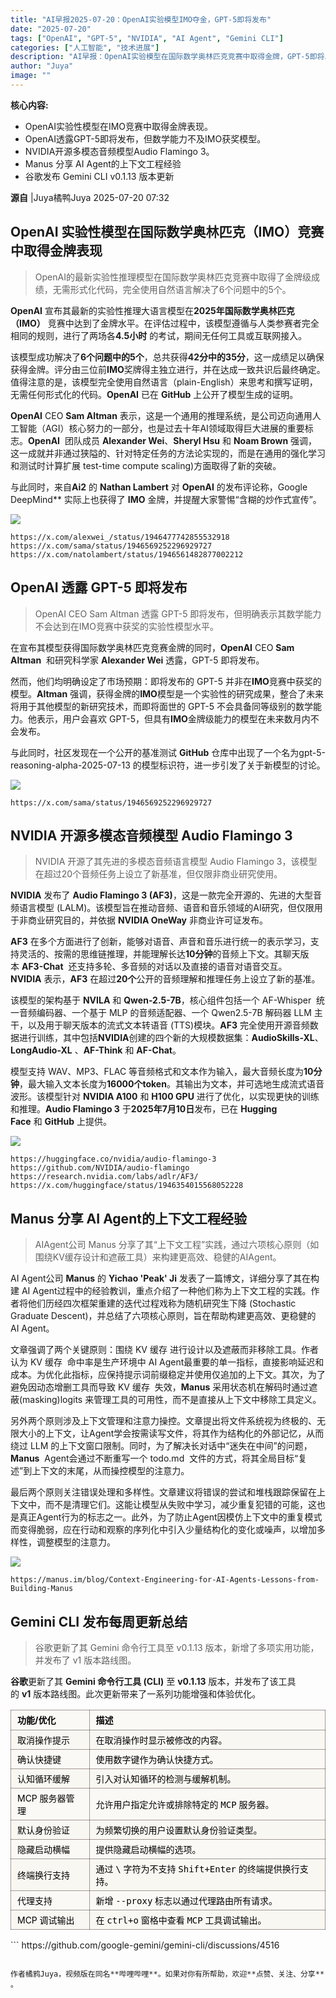 ```yaml
---
title: "AI早报2025-07-20：OpenAI实验模型IMO夺金，GPT-5即将发布"
date: "2025-07-20"
tags: ["OpenAI", "GPT-5", "NVIDIA", "AI Agent", "Gemini CLI"]
categories: ["人工智能", "技术进展"]
description: "AI早报：OpenAI实验模型在国际数学奥林匹克竞赛中取得金牌，GPT-5即将发布，NVIDIA开源多模态音频模型。"
author: "Juya"
image: ""
---
```

**核心内容:**
- OpenAI实验性模型在IMO竞赛中取得金牌表现。
- OpenAI透露GPT-5即将发布，但数学能力不及IMO获奖模型。
- NVIDIA开源多模态音频模型Audio Flamingo 3。
- Manus 分享 AI Agent的上下文工程经验
- 谷歌发布 Gemini CLI v0.1.13 版本更新 

**源自** |Juya橘鸭Juya 2025-07-20 07:32


## OpenAI 实验性模型在国际数学奥林匹克（IMO）竞赛中取得金牌表现
> 
> OpenAI的最新实验性推理模型在国际数学奥林匹克竞赛中取得了金牌级成绩，无需形式化代码，完全使用自然语言解决了6个问题中的5个。


**OpenAI** 宣布其最新的实验性推理大语言模型在**2025年国际数学奥林匹克（IMO）** 竞赛中达到了金牌水平。在评估过程中，该模型遵循与人类参赛者完全相同的规则，进行了两场各**4.5小时** 的考试，期间无任何工具或互联网接入。

该模型成功解决了**6个问题中的5个**，总共获得**42分中的35分**，这一成绩足以确保获得金牌。评分由三位前**IMO**奖牌得主独立进行，并在达成一致共识后最终确定。值得注意的是，该模型完全使用自然语言（plain-English）来思考和撰写证明，无需任何形式化的代码。**OpenAI** 已在 **GitHub** 上公开了模型生成的证明。

**OpenAI** CEO **Sam Altman** 表示，这是一个通用的推理系统，是公司迈向通用人工智能（AGI）核心努力的一部分，也是过去十年AI领域取得巨大进展的重要标志。**OpenAI**
 团队成员 **Alexander Wei**、**Sheryl Hsu** 和 **Noam Brown** 强调，这一成就并非通过狭隘的、针对特定任务的方法论实现的，而是在通用的强化学习和测试时计算扩展 test-time compute scaling)方面取得了新的突破。

与此同时，来自**Ai2** 的 **Nathan Lambert** 对 **OpenAI** 的发布评论称，Google DeepMind** 实际上也获得了 **IMO** 金牌，并提醒大家警惕“含糊的炒作式宣传”。

![](https://ai.programnotes.cn/img/ai/ef9c2c8d809e5ce5790852753bfbd4e7.jpeg)
```
https://x.com/alexwei_/status/1946477742855532918
https://x.com/sama/status/1946569252296929727
https://x.com/natolambert/status/1946561482877002212

```
## OpenAI 透露 GPT-5 即将发布
> 
> OpenAI CEO Sam Altman 透露 GPT-5 即将发布，但明确表示其数学能力不会达到在IMO竞赛中获奖的实验性模型水平。


在宣布其模型获得国际数学奥林匹克竞赛金牌的同时，**OpenAI** CEO **Sam Altman**
 和研究科学家 **Alexander Wei** 透露，GPT-5 即将发布。

然而，他们均明确设定了市场预期：即将发布的 GPT-5 并非在**IMO**竞赛中获奖的模型。**Altman** 强调，获得金牌的**IMO**模型是一个实验性的研究成果，整合了未来将用于其他模型的新研究技术，而即将面世的 GPT-5 不会具备同等级别的数学能力。他表示，用户会喜欢 GPT-5，但具有**IMO**金牌级能力的模型在未来数月内不会发布。

与此同时，社区发现在一个公开的基准测试 **GitHub** 仓库中出现了一个名为gpt-5-reasoning-alpha-2025-07-13 的模型标识符，进一步引发了关于新模型的讨论。

![](https://ai.programnotes.cn/img/ai/79c4d06a9de19b964d73b89033babb33.png)
```
https://x.com/sama/status/1946569252296929727

```
## NVIDIA 开源多模态音频模型 Audio Flamingo 3
> 
> NVIDIA 开源了其先进的多模态音频语言模型 Audio Flamingo 3，该模型在超过20个音频任务上设立了新基准，但仅限非商业研究使用。


**NVIDIA** 发布了 **Audio Flamingo 3 (AF3)**，这是一款完全开源的、先进的大型音频语言模型 (LALM)。该模型旨在推动音频、语音和音乐领域的AI研究，但仅限用于非商业研究目的，并依据 **NVIDIA OneWay** 非商业许可证发布。

**AF3** 在多个方面进行了创新，能够对语音、声音和音乐进行统一的表示学习，支持灵活的、按需的思维链推理，并能理解长达**10分钟**的音频上下文。其聊天版本 **AF3-Chat**
 还支持多轮、多音频的对话以及直接的语音对语音交互。**NVIDIA** 表示，**AF3** 在超过**20个**公开的音频理解和推理任务上设立了新的基准。

该模型的架构基于 **NVILA** 和 **Qwen-2.5-7B**，核心组件包括一个 AF-Whisper
 统一音频编码器、一个基于 MLP 的音频适配器、一个 Qwen2.5-7B 解码器 LLM 主干，以及用于聊天版本的流式文本转语音 (TTS)模块。**AF3** 完全使用开源音频数据进行训练，其中包括**NVIDIA**创建的四个新的大规模数据集：**AudioSkills-XL**、**LongAudio-XL**
、**AF-Think** 和 **AF-Chat**。

模型支持 WAV、MP3、FLAC 等音频格式和文本作为输入，最大音频长度为**10分钟**，最大输入文本长度为**16000个token**。其输出为文本，并可选地生成流式语音波形。该模型针对 **NVIDIA A100** 和 **H100 GPU** 进行了优化，以实现更快的训练和推理。**Audio Flamingo 3** 于**2025年7月10日**发布，已在 **Hugging Face** 和 **GitHub** 上提供。

![](https://ai.programnotes.cn/img/ai/9dd7b2f92b1008baad9fbf300da9d912.png)
```
https://huggingface.co/nvidia/audio-flamingo-3
https://github.com/NVIDIA/audio-flamingo
https://research.nvidia.com/labs/adlr/AF3/
https://x.com/huggingface/status/1946354015568052228

```
## Manus 分享 AI Agent的上下文工程经验
> 
> AIAgent公司 Manus 分享了其“上下文工程”实践，通过六项核心原则（如围绕KV缓存设计和遮蔽工具）来构建更高效、稳健的AIAgent。


AI Agent公司 **Manus** 的 **Yichao 'Peak' Ji** 发表了一篇博文，详细分享了其在构建 AI Agent过程中的经验教训，重点介绍了一种他们称为上下文工程的实践。作者将他们历经四次框架重建的迭代过程戏称为随机研究生下降 (Stochastic Graduate Descent)，并总结了六项核心原则，旨在帮助构建更高效、更稳健的 AI Agent。

文章强调了两个关键原则：围绕 KV 缓存 进行设计以及遮蔽而非移除工具。作者认为 KV 缓存
 命中率是生产环境中 AI Agent最重要的单一指标，直接影响延迟和成本。为优化此指标，应保持提示词前缀稳定并使用仅追加的上下文。其次，为了避免因动态增删工具而导致 KV 缓存
 失效，**Manus** 采用状态机在解码时通过遮蔽(masking)logits 来管理工具的可用性，而不是直接从上下文中移除工具定义。

另外两个原则涉及上下文管理和注意力操控。文章提出将文件系统视为终极的、无限大小的上下文，让Agent学会按需读写文件，将其作为结构化的外部记忆，从而绕过 LLM 的上下文窗口限制。同时，为了解决长对话中“迷失在中间”的问题，**Manus**
 Agent会通过不断重写一个 todo.md
 文件的方式，将其全局目标“复述”到上下文的末尾，从而操控模型的注意力。

最后两个原则关注错误处理和多样性。文章建议将错误的尝试和堆栈跟踪保留在上下文中，而不是清理它们。这能让模型从失败中学习，减少重复犯错的可能，这也是真正Agent行为的标志之一。此外，为了防止Agent因模仿上下文中的重复模式而变得脆弱，应在行动和观察的序列化中引入少量结构化的变化或噪声，以增加多样性，调整模型的注意力。

![](https://ai.programnotes.cn/img/ai/185f938c3cd327cbb4ddc788b63e109e.png)
```
https://manus.im/blog/Context-Engineering-for-AI-Agents-Lessons-from-Building-Manus

```
## Gemini CLI 发布每周更新总结
> 
> 谷歌更新了其 Gemini 命令行工具至 v0.1.13 版本，新增了多项实用功能，并发布了 v1 版本路线图。


**谷歌**更新了其 **Gemini 命令行工具 (CLI)** 至 **v0.1.13** 版本，并发布了该工具的 **v1** 版本路线图。此次更新带来了一系列功能增强和体验优化。

<table><thead><tr><th style="color: rgb(0, 0, 0);font-size: 14px;line-height: 1.5em;letter-spacing: 0em;font-weight: bold;background: rgb(250, 249, 245) left top no-repeat;height: auto;border-style: solid;border-width: 1px;border-color: rgba(36, 4, 4, 0.4);border-radius: 0px;padding: 5px 10px;min-width: 85px;text-align: left;"><section><span leaf="">功能/优化</span></section></th><th style="color: rgb(0, 0, 0);font-size: 14px;line-height: 1.5em;letter-spacing: 0em;font-weight: bold;background: rgb(250, 249, 245) left top no-repeat;height: auto;border-style: solid;border-width: 1px;border-color: rgba(36, 4, 4, 0.4);border-radius: 0px;padding: 5px 10px;min-width: 85px;text-align: left;"><section><span leaf="">描述</span></section></th></tr></thead><tbody><tr style="color: rgb(0, 0, 0);background-attachment: scroll;background-clip: border-box;background-color: rgb(248, 247, 242);background-image: none;background-origin: padding-box;background-position-x: left;background-position-y: top;background-repeat: no-repeat;background-size: auto;width: auto;height: auto;"><td style="padding-top: 5px;padding-right: 10px;padding-bottom: 5px;padding-left: 10px;min-width: 85px;border-top-style: solid;border-bottom-style: solid;border-left-style: solid;border-right-style: solid;border-top-width: 1px;border-bottom-width: 1px;border-left-width: 1px;border-right-width: 1px;border-top-color: rgba(36, 4, 4, 0.4);border-bottom-color: rgba(36, 4, 4, 0.4);border-left-color: rgba(36, 4, 4, 0.4);border-right-color: rgba(36, 4, 4, 0.4);border-top-left-radius: 0px;border-top-right-radius: 0px;border-bottom-right-radius: 0px;border-bottom-left-radius: 0px;text-align: left;"><section><span leaf=""><span textstyle="" style="font-size: 14px;">取消操作提示</span></span></section></td><td style="padding-top: 5px;padding-right: 10px;padding-bottom: 5px;padding-left: 10px;min-width: 85px;border-top-style: solid;border-bottom-style: solid;border-left-style: solid;border-right-style: solid;border-top-width: 1px;border-bottom-width: 1px;border-left-width: 1px;border-right-width: 1px;border-top-color: rgba(36, 4, 4, 0.4);border-bottom-color: rgba(36, 4, 4, 0.4);border-left-color: rgba(36, 4, 4, 0.4);border-right-color: rgba(36, 4, 4, 0.4);border-top-left-radius: 0px;border-top-right-radius: 0px;border-bottom-right-radius: 0px;border-bottom-left-radius: 0px;text-align: left;"><section><span leaf=""><span textstyle="" style="font-size: 14px;">在取消操作时显示被修改的内容。</span></span></section></td></tr><tr style="color: rgb(0, 0, 0);background-attachment: scroll;background-clip: border-box;background-color: rgb(250, 249, 245);background-image: none;background-origin: padding-box;background-position-x: left;background-position-y: top;background-repeat: no-repeat;background-size: auto;width: auto;height: auto;"><td style="padding-top: 5px;padding-right: 10px;padding-bottom: 5px;padding-left: 10px;min-width: 85px;border-top-style: solid;border-bottom-style: solid;border-left-style: solid;border-right-style: solid;border-top-width: 1px;border-bottom-width: 1px;border-left-width: 1px;border-right-width: 1px;border-top-color: rgba(36, 4, 4, 0.4);border-bottom-color: rgba(36, 4, 4, 0.4);border-left-color: rgba(36, 4, 4, 0.4);border-right-color: rgba(36, 4, 4, 0.4);border-top-left-radius: 0px;border-top-right-radius: 0px;border-bottom-right-radius: 0px;border-bottom-left-radius: 0px;text-align: left;"><section><span leaf=""><span textstyle="" style="font-size: 14px;">确认快捷键</span></span></section></td><td style="padding-top: 5px;padding-right: 10px;padding-bottom: 5px;padding-left: 10px;min-width: 85px;border-top-style: solid;border-bottom-style: solid;border-left-style: solid;border-right-style: solid;border-top-width: 1px;border-bottom-width: 1px;border-left-width: 1px;border-right-width: 1px;border-top-color: rgba(36, 4, 4, 0.4);border-bottom-color: rgba(36, 4, 4, 0.4);border-left-color: rgba(36, 4, 4, 0.4);border-right-color: rgba(36, 4, 4, 0.4);border-top-left-radius: 0px;border-top-right-radius: 0px;border-bottom-right-radius: 0px;border-bottom-left-radius: 0px;text-align: left;"><section><span leaf=""><span textstyle="" style="font-size: 14px;">使用数字键作为确认快捷方式。</span></span></section></td></tr><tr style="color: rgb(0, 0, 0);background-attachment: scroll;background-clip: border-box;background-color: rgb(248, 247, 242);background-image: none;background-origin: padding-box;background-position-x: left;background-position-y: top;background-repeat: no-repeat;background-size: auto;width: auto;height: auto;"><td style="padding-top: 5px;padding-right: 10px;padding-bottom: 5px;padding-left: 10px;min-width: 85px;border-top-style: solid;border-bottom-style: solid;border-left-style: solid;border-right-style: solid;border-top-width: 1px;border-bottom-width: 1px;border-left-width: 1px;border-right-width: 1px;border-top-color: rgba(36, 4, 4, 0.4);border-bottom-color: rgba(36, 4, 4, 0.4);border-left-color: rgba(36, 4, 4, 0.4);border-right-color: rgba(36, 4, 4, 0.4);border-top-left-radius: 0px;border-top-right-radius: 0px;border-bottom-right-radius: 0px;border-bottom-left-radius: 0px;text-align: left;"><section><span leaf=""><span textstyle="" style="font-size: 14px;">认知循环缓解</span></span></section></td><td style="padding-top: 5px;padding-right: 10px;padding-bottom: 5px;padding-left: 10px;min-width: 85px;border-top-style: solid;border-bottom-style: solid;border-left-style: solid;border-right-style: solid;border-top-width: 1px;border-bottom-width: 1px;border-left-width: 1px;border-right-width: 1px;border-top-color: rgba(36, 4, 4, 0.4);border-bottom-color: rgba(36, 4, 4, 0.4);border-left-color: rgba(36, 4, 4, 0.4);border-right-color: rgba(36, 4, 4, 0.4);border-top-left-radius: 0px;border-top-right-radius: 0px;border-bottom-right-radius: 0px;border-bottom-left-radius: 0px;text-align: left;"><section><span leaf=""><span textstyle="" style="font-size: 14px;">引入对认知循环的检测与缓解机制。</span></span></section></td></tr><tr style="color: rgb(0, 0, 0);background-attachment: scroll;background-clip: border-box;background-color: rgb(250, 249, 245);background-image: none;background-origin: padding-box;background-position-x: left;background-position-y: top;background-repeat: no-repeat;background-size: auto;width: auto;height: auto;"><td style="padding-top: 5px;padding-right: 10px;padding-bottom: 5px;padding-left: 10px;min-width: 85px;border-top-style: solid;border-bottom-style: solid;border-left-style: solid;border-right-style: solid;border-top-width: 1px;border-bottom-width: 1px;border-left-width: 1px;border-right-width: 1px;border-top-color: rgba(36, 4, 4, 0.4);border-bottom-color: rgba(36, 4, 4, 0.4);border-left-color: rgba(36, 4, 4, 0.4);border-right-color: rgba(36, 4, 4, 0.4);border-top-left-radius: 0px;border-top-right-radius: 0px;border-bottom-right-radius: 0px;border-bottom-left-radius: 0px;text-align: left;"><section><span leaf=""><span textstyle="" style="font-size: 14px;">MCP 服务器管理</span></span></section></td><td style="padding-top: 5px;padding-right: 10px;padding-bottom: 5px;padding-left: 10px;min-width: 85px;border-top-style: solid;border-bottom-style: solid;border-left-style: solid;border-right-style: solid;border-top-width: 1px;border-bottom-width: 1px;border-left-width: 1px;border-right-width: 1px;border-top-color: rgba(36, 4, 4, 0.4);border-bottom-color: rgba(36, 4, 4, 0.4);border-left-color: rgba(36, 4, 4, 0.4);border-right-color: rgba(36, 4, 4, 0.4);border-top-left-radius: 0px;border-top-right-radius: 0px;border-bottom-right-radius: 0px;border-bottom-left-radius: 0px;text-align: left;"><section><span leaf=""><span textstyle="" style="font-size: 14px;">允许用户指定允许或排除特定的 </span></span><code><span leaf=""><span textstyle="" style="font-size: 14px;">MCP</span></span></code><span leaf=""><span textstyle="" style="font-size: 14px;"> 服务器。</span></span></section></td></tr><tr style="color: rgb(0, 0, 0);background-attachment: scroll;background-clip: border-box;background-color: rgb(248, 247, 242);background-image: none;background-origin: padding-box;background-position-x: left;background-position-y: top;background-repeat: no-repeat;background-size: auto;width: auto;height: auto;"><td style="padding-top: 5px;padding-right: 10px;padding-bottom: 5px;padding-left: 10px;min-width: 85px;border-top-style: solid;border-bottom-style: solid;border-left-style: solid;border-right-style: solid;border-top-width: 1px;border-bottom-width: 1px;border-left-width: 1px;border-right-width: 1px;border-top-color: rgba(36, 4, 4, 0.4);border-bottom-color: rgba(36, 4, 4, 0.4);border-left-color: rgba(36, 4, 4, 0.4);border-right-color: rgba(36, 4, 4, 0.4);border-top-left-radius: 0px;border-top-right-radius: 0px;border-bottom-right-radius: 0px;border-bottom-left-radius: 0px;text-align: left;"><section><span leaf=""><span textstyle="" style="font-size: 14px;">默认身份验证</span></span></section></td><td style="padding-top: 5px;padding-right: 10px;padding-bottom: 5px;padding-left: 10px;min-width: 85px;border-top-style: solid;border-bottom-style: solid;border-left-style: solid;border-right-style: solid;border-top-width: 1px;border-bottom-width: 1px;border-left-width: 1px;border-right-width: 1px;border-top-color: rgba(36, 4, 4, 0.4);border-bottom-color: rgba(36, 4, 4, 0.4);border-left-color: rgba(36, 4, 4, 0.4);border-right-color: rgba(36, 4, 4, 0.4);border-top-left-radius: 0px;border-top-right-radius: 0px;border-bottom-right-radius: 0px;border-bottom-left-radius: 0px;text-align: left;"><section><span leaf=""><span textstyle="" style="font-size: 14px;">为频繁切换的用户设置默认身份验证类型。</span></span></section></td></tr><tr style="color: rgb(0, 0, 0);background-attachment: scroll;background-clip: border-box;background-color: rgb(250, 249, 245);background-image: none;background-origin: padding-box;background-position-x: left;background-position-y: top;background-repeat: no-repeat;background-size: auto;width: auto;height: auto;"><td style="padding-top: 5px;padding-right: 10px;padding-bottom: 5px;padding-left: 10px;min-width: 85px;border-top-style: solid;border-bottom-style: solid;border-left-style: solid;border-right-style: solid;border-top-width: 1px;border-bottom-width: 1px;border-left-width: 1px;border-right-width: 1px;border-top-color: rgba(36, 4, 4, 0.4);border-bottom-color: rgba(36, 4, 4, 0.4);border-left-color: rgba(36, 4, 4, 0.4);border-right-color: rgba(36, 4, 4, 0.4);border-top-left-radius: 0px;border-top-right-radius: 0px;border-bottom-right-radius: 0px;border-bottom-left-radius: 0px;text-align: left;"><section><span leaf=""><span textstyle="" style="font-size: 14px;">隐藏启动横幅</span></span></section></td><td style="padding-top: 5px;padding-right: 10px;padding-bottom: 5px;padding-left: 10px;min-width: 85px;border-top-style: solid;border-bottom-style: solid;border-left-style: solid;border-right-style: solid;border-top-width: 1px;border-bottom-width: 1px;border-left-width: 1px;border-right-width: 1px;border-top-color: rgba(36, 4, 4, 0.4);border-bottom-color: rgba(36, 4, 4, 0.4);border-left-color: rgba(36, 4, 4, 0.4);border-right-color: rgba(36, 4, 4, 0.4);border-top-left-radius: 0px;border-top-right-radius: 0px;border-bottom-right-radius: 0px;border-bottom-left-radius: 0px;text-align: left;"><section><span leaf=""><span textstyle="" style="font-size: 14px;">提供隐藏启动横幅的选项。</span></span></section></td></tr><tr style="color: rgb(0, 0, 0);background-attachment: scroll;background-clip: border-box;background-color: rgb(248, 247, 242);background-image: none;background-origin: padding-box;background-position-x: left;background-position-y: top;background-repeat: no-repeat;background-size: auto;width: auto;height: auto;"><td style="padding-top: 5px;padding-right: 10px;padding-bottom: 5px;padding-left: 10px;min-width: 85px;border-top-style: solid;border-bottom-style: solid;border-left-style: solid;border-right-style: solid;border-top-width: 1px;border-bottom-width: 1px;border-left-width: 1px;border-right-width: 1px;border-top-color: rgba(36, 4, 4, 0.4);border-bottom-color: rgba(36, 4, 4, 0.4);border-left-color: rgba(36, 4, 4, 0.4);border-right-color: rgba(36, 4, 4, 0.4);border-top-left-radius: 0px;border-top-right-radius: 0px;border-bottom-right-radius: 0px;border-bottom-left-radius: 0px;text-align: left;"><section><span leaf=""><span textstyle="" style="font-size: 14px;">终端换行支持</span></span></section></td><td style="padding-top: 5px;padding-right: 10px;padding-bottom: 5px;padding-left: 10px;min-width: 85px;border-top-style: solid;border-bottom-style: solid;border-left-style: solid;border-right-style: solid;border-top-width: 1px;border-bottom-width: 1px;border-left-width: 1px;border-right-width: 1px;border-top-color: rgba(36, 4, 4, 0.4);border-bottom-color: rgba(36, 4, 4, 0.4);border-left-color: rgba(36, 4, 4, 0.4);border-right-color: rgba(36, 4, 4, 0.4);border-top-left-radius: 0px;border-top-right-radius: 0px;border-bottom-right-radius: 0px;border-bottom-left-radius: 0px;text-align: left;"><section><span leaf=""><span textstyle="" style="font-size: 14px;">通过 </span></span><code><span leaf=""><span textstyle="" style="font-size: 14px;">\</span></span></code><span leaf=""><span textstyle="" style="font-size: 14px;"> 字符为不支持 </span></span><code><span leaf=""><span textstyle="" style="font-size: 14px;">Shift+Enter</span></span></code><span leaf=""><span textstyle="" style="font-size: 14px;"> 的终端提供换行支持。</span></span></section></td></tr><tr style="color: rgb(0, 0, 0);background-attachment: scroll;background-clip: border-box;background-color: rgb(250, 249, 245);background-image: none;background-origin: padding-box;background-position-x: left;background-position-y: top;background-repeat: no-repeat;background-size: auto;width: auto;height: auto;"><td style="padding-top: 5px;padding-right: 10px;padding-bottom: 5px;padding-left: 10px;min-width: 85px;border-top-style: solid;border-bottom-style: solid;border-left-style: solid;border-right-style: solid;border-top-width: 1px;border-bottom-width: 1px;border-left-width: 1px;border-right-width: 1px;border-top-color: rgba(36, 4, 4, 0.4);border-bottom-color: rgba(36, 4, 4, 0.4);border-left-color: rgba(36, 4, 4, 0.4);border-right-color: rgba(36, 4, 4, 0.4);border-top-left-radius: 0px;border-top-right-radius: 0px;border-bottom-right-radius: 0px;border-bottom-left-radius: 0px;text-align: left;"><section><span leaf=""><span textstyle="" style="font-size: 14px;">代理支持</span></span></section></td><td style="padding-top: 5px;padding-right: 10px;padding-bottom: 5px;padding-left: 10px;min-width: 85px;border-top-style: solid;border-bottom-style: solid;border-left-style: solid;border-right-style: solid;border-top-width: 1px;border-bottom-width: 1px;border-left-width: 1px;border-right-width: 1px;border-top-color: rgba(36, 4, 4, 0.4);border-bottom-color: rgba(36, 4, 4, 0.4);border-left-color: rgba(36, 4, 4, 0.4);border-right-color: rgba(36, 4, 4, 0.4);border-top-left-radius: 0px;border-top-right-radius: 0px;border-bottom-right-radius: 0px;border-bottom-left-radius: 0px;text-align: left;"><section><span leaf=""><span textstyle="" style="font-size: 14px;">新增 </span></span><code><span leaf=""><span textstyle="" style="font-size: 14px;">--proxy</span></span></code><span leaf=""><span textstyle="" style="font-size: 14px;"> 标志以通过代理路由所有请求。</span></span></section></td></tr><tr style="color: rgb(0, 0, 0);background-attachment: scroll;background-clip: border-box;background-color: rgb(248, 247, 242);background-image: none;background-origin: padding-box;background-position-x: left;background-position-y: top;background-repeat: no-repeat;background-size: auto;width: auto;height: auto;"><td style="padding-top: 5px;padding-right: 10px;padding-bottom: 5px;padding-left: 10px;min-width: 85px;border-top-style: solid;border-bottom-style: solid;border-left-style: solid;border-right-style: solid;border-top-width: 1px;border-bottom-width: 1px;border-left-width: 1px;border-right-width: 1px;border-top-color: rgba(36, 4, 4, 0.4);border-bottom-color: rgba(36, 4, 4, 0.4);border-left-color: rgba(36, 4, 4, 0.4);border-right-color: rgba(36, 4, 4, 0.4);border-top-left-radius: 0px;border-top-right-radius: 0px;border-bottom-right-radius: 0px;border-bottom-left-radius: 0px;text-align: left;"><section><span leaf=""><span textstyle="" style="font-size: 14px;">MCP 调试输出</span></span></section></td><td style="padding-top: 5px;padding-right: 10px;padding-bottom: 5px;padding-left: 10px;min-width: 85px;border-top-style: solid;border-bottom-style: solid;border-left-style: solid;border-right-style: solid;border-top-width: 1px;border-bottom-width: 1px;border-left-width: 1px;border-right-width: 1px;border-top-color: rgba(36, 4, 4, 0.4);border-bottom-color: rgba(36, 4, 4, 0.4);border-left-color: rgba(36, 4, 4, 0.4);border-right-color: rgba(36, 4, 4, 0.4);border-top-left-radius: 0px;border-top-right-radius: 0px;border-bottom-right-radius: 0px;border-bottom-left-radius: 0px;text-align: left;"><section><span leaf=""><span textstyle="" style="font-size: 14px;">在 </span></span><code><span leaf=""><span textstyle="" style="font-size: 14px;">ctrl+o</span></span></code><span leaf=""><span textstyle="" style="font-size: 14px;"> 窗格中查看 </span></span><code><span leaf=""><span textstyle="" style="font-size: 14px;">MCP</span></span></code><span leaf=""><span textstyle="" style="font-size: 14px;"> 工具调试输出。</span></span></section></td></tr></tbody></table>
```
https://github.com/google-gemini/gemini-cli/discussions/4516

```

作者橘鸦Juya，视频版在同名**哔哩哔哩**。如果对你有所帮助，欢迎**点赞、关注、分享** 。

